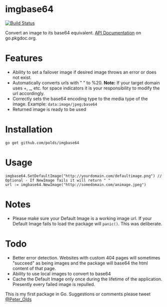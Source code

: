 # imgbase64

[![Build Status](https://drone.io/github.com/polds/imgbase64/status.png)](https://drone.io/github.com/polds/imgbase64/latest)

Convert an image to its base64 equivalent. [API Documentation](http://godoc.org/github.com/polds/imgbase64) on go.pkgdoc.org.

# Features

* Ability to set a failover image if desired image throws an error or does not exist.
* Automatically converts urls with " " to %20. **Note:** If your target domain uses +, _, etc. for space indicators it is your responsibility to modify the url accordingly.
* Correctly sets the base64 encoding type to the media type of the image. Example: `data:image/jpeg;base64`
* Returned image is ready to be used


# Installation

```
go get github.com/polds/imgbase64
```

# Usage


```golang
imgbase64.SetDefaultImage("http://yourdomain.com/defaultimage.png") // Optional - If NewImage fails it will return " "
url := imgbase64.NewImage("http://somedomain.com/animage.jpeg")
```

# Notes

* Please make sure your Default Image is a working image url. If your Default Image fails to load the package will `panic()`. This was deliberate.

# Todo

* Better error detection. Websites with custom 404 pages will sometimes "succeed" as being images and the package will base64 the html content of that page.
* Ability to use local images to convert to base64
* Cache the Default Image only once during the lifetime of the application. Presently every failed image is repulled.

This is my first package in Go. Suggestions or comments please tweet [@Peter_Olds](https://twitter.com/Peter_Olds)